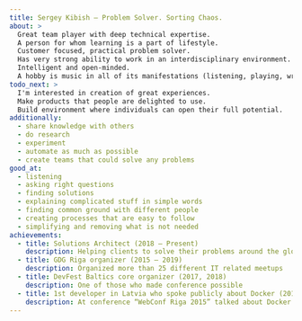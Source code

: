 ```yaml
---
title: Sergey Kibish — Problem Solver. Sorting Chaos.
about: >
  Great team player with deep technical expertise.
  A person for whom learning is a part of lifestyle.
  Customer focused, practical problem solver.
  Has very strong ability to work in an interdisciplinary environment.
  Intelligent and open-minded.
  A hobby is music in all of its manifestations (listening, playing, writing).
todo_next: >
  I'm interested in creation of great experiences.
  Make products that people are delighted to use.
  Build environment where individuals can open their full potential.
additionally:
  - share knowledge with others
  - do research
  - experiment
  - automate as much as possible
  - create teams that could solve any problems
good_at:
  - listening
  - asking right questions
  - finding solutions
  - explaining complicated stuff in simple words
  - finding common ground with different people
  - creating processes that are easy to follow
  - simplifying and removing what is not needed
achievements:
  - title: Solutions Architect (2018 — Present)
    description: Helping clients to solve their problems around the globe
  - title: GDG Riga organizer (2015 — 2019)
    description: Organized more than 25 different IT related meetups
  - title: DevFest Baltics core organizer (2017, 2018)
    description: One of those who made conference possible
  - title: 1st developer in Latvia who spoke publicly about Docker (2015)
    description: At conference “WebConf Riga 2015” talked about Docker and how to use it in development
---
```

